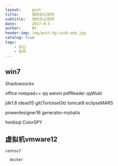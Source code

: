 ```yaml
---
layout:     post
title:      我的办公软件
subtitle:   我的办公软件
date:       2017-9-5
author:     BY
header-img: img/post-bg-ios9-web.jpg
catalog: true
tags:
    - 办公
    - 软件
---
```



## win7
  
  Shadowsocks
  
  office notepad++ qq weixin pdfReader qqWubi
  
  jdk1.8 idead15 git(TortoiseGit) tomcat8 eclipseMARS
  
  powerdesigner16 generator-mybatis
  
  heidisql ColorSPY
  

## 虚拟机vmware12

    centos7 
  
      docker
    
 
